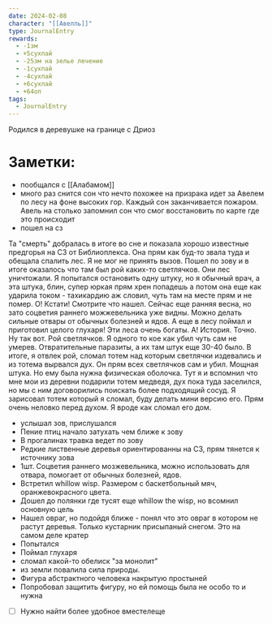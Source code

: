 ```yaml
---
date: 2024-02-08
character: "[[Авелль]]"
type: JournalEntry
rewards:
  - -1зм
  - +5сухпай
  - -25зм на зелье лечение
  - -1сухпай
  - -4сухпай
  - +6сухпай
  - +64оп
tags:
  - JournalEntry
---
```

Родился в деревушке на границе с Дриоз
# Заметки:
- пообщался с [[Алабамом]]
- много раз снится сон что нечто похожее на призрака идет за Авелем по лесу на фоне высоких гор. Каждый сон заканчивается пожаром. Авель на столько запомнил сон что смог восстановить по карте где это происходит
- пошел на сз

Та "смерть" добралась в итоге во сне и показала хорошо известные предгорья на СЗ от Библиоплекса. Она прям как буд-то звала туда и обещала спалить лес. Я не мог не принять вызов. Пошел по зову и в итоге оказалось что там был рой каких-то светлячков. Они лес уничтожали. Я попытался остановить одну штуку, но я обычный врач, а эта штука, блин, супер юркая прям хрен попадешь а потом она еще как ударила током - тахикардию аж словил, чуть там на месте прям и не помер. О! Кстати! Смотрите что нашел. Сейчас еще ранняя весна, но зато соцветия раннего можжевельника уже видны. Можно делать сильные отвары от обычных болезней и ядов. А еще в лесу поймал и приготовил целого глухаря! Эти леса очень богаты. А! История. Точно. Ну так вот. Рой светлячков. Я одного то кое как убил чуть сам не умерев. Отвратительные паразиты, а их там штук еще 30-40 было. В итоге, я отвлек рой, сломал тотем над которым светлячки издевались и из тотема вырвался дух. Он прям всех светлячков сам и убил. Мощная штука. Но ему была нужна физическая оболочка. Тут я и вспомнил что мне мои из деревни подарили тотем медведя, дух пока туда заселился, но мы с ним договорились поискать более подходящий сосуд. Я зарисовал тотем который я сломал, буду делать мини версию его. Прям очень неловко перед духом. Я вроде как сломал его дом.

- услышал зов, прислушался
- Пение птиц начало затухать чем ближе к зову
- В прогалинах травка ведет по зову
- Редкие лиственные деревья ориентированны на СЗ, прям тянется к источнику зова
- 1шт. Соцветия раннего мозжевельника, можно использовать для отвара, помогает от обычных болезней, ядов.
- Встретил whillow wisp. Размером с баскетбольный мяч, оранжевокрасного цвета.
- Дошел до полянки где тусят еще whillow the wisp, но всомнил основную цель
- Нашел овраг, но подойдя ближе - понял что это овраг в котором не растут деревья. Только кустарник присыпаный снегом. Это на самом деле кратер
- Попытался 
- Поймал глухаря
- сломал какой-то обелиск "за монолит"
- из земли повалила сила природы.
- Фигура абстрактного человека накрытую простыней
- Попробовал защитить фигуру, но ей помощь была не особо то и нужна
- [ ] Нужно найти более удобное вместелеще